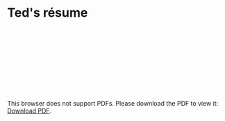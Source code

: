 # Ted's résume

<object data="http://home.thinh.ca/dsresume.pdf" type="application/pdf" width="800px" height="1200px">
    <embed src="http://home.thinh.ca/dsresume.pdf">
        <p>This browser does not support PDFs. Please download the PDF to view it: <a href="http://home.thinh.ca/dsresume.pdf">Download PDF</a>.</p>
    </embed>
</object>
